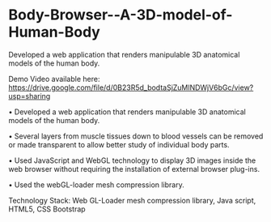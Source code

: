 # Body-Browser--A-3D-model-of-Human-Body
Developed a web application that renders manipulable 3D anatomical models of the human body.

Demo Video available here:
https://drive.google.com/file/d/0B23R5d_bodtaSjZuMlNDWjV6bGc/view?usp=sharing

  • Developed a web application that renders manipulable 3D anatomical models of the human body.
  
  • Several layers from muscle tissues down to blood vessels can be removed or made transparent to allow better study of individual body parts.
  
  • Used JavaScript and WebGL technology to display 3D images inside the web browser without requiring the installation of external browser plug-ins.
  
  • Used the webGL-loader mesh compression library.

Technology Stack: Web GL-Loader mesh compression library, Java script, HTML5, CSS Bootstrap 
